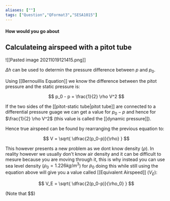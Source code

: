 ```yaml
---
aliases: [""]
tags: ["Question","QFormat3","SESA1015"]
---
```


#### How would you go about
## Calculateing airspeed with a pitot tube
![[Pasted image 20211019121415.png]]

$\Delta h$ can be used to determin the pressure difference between $p$ and $p_0$.

Using [[Bernouillis Equation]] we know the difference between the pitot pressure and the static pressure is:

$$ p_0 - p = \frac{1}{2} \rho V^2 $$

If the two sides of the [[pitot-static tube|pitot tube]] are connected to a differential pressure guage we can get a value for $p_0-p$ and hence for $\frac{1}{2} \rho V^2$ (this value is called the [[dynamic pressure]]).

Hence true airspeed can be found by rearranging the previous equation to:

$$ V = \sqrt{ \dfrac{2(p_0-p)}{\rho} } $$

This however presents a new problem as we dont know density ($\rho$). In reality however we usually don't know air density and it can be difficult to mesure because you are moving through it, this is why instead you can use sea level density ($\rho_0 = 1.226 kg/m^3$) for $p_0$ doing this while still using the equation above will give you a value called [[Equivalent Airspeed]] ($V_E$):

$$ V_E = \sqrt{ \dfrac{2(p_0-p)}{\rho_0} } $$

(Note that $$)
